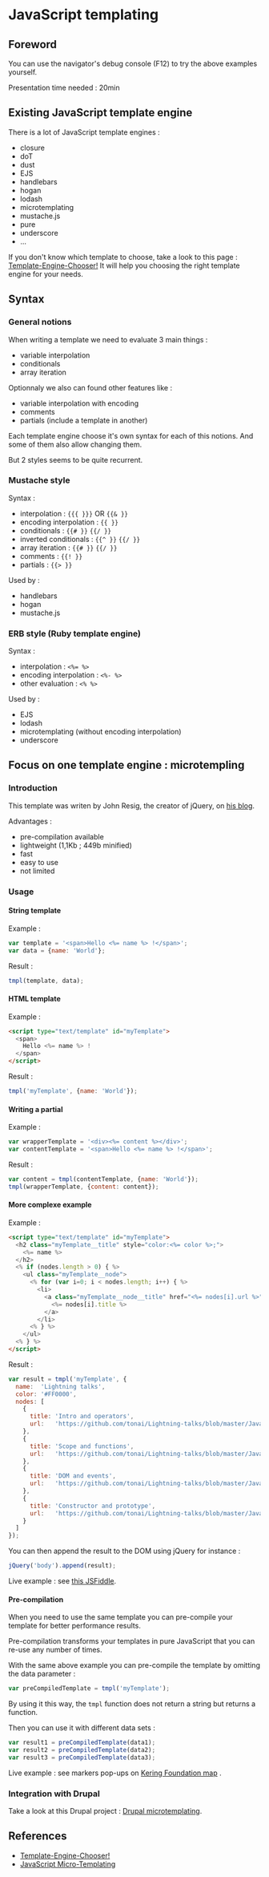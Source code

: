# JavaScript templating

## Foreword

You can use the navigator's debug console (F12) to try the above examples yourself.

Presentation time needed : 20min

## Existing JavaScript template engine

There is a lot of JavaScript template engines :
* closure
* doT
* dust
* EJS
* handlebars
* hogan
* lodash
* microtemplating
* mustache.js
* pure
* underscore
* ...

If you don't know which template to choose, take a look to this page : [Template-Engine-Chooser!][garann]
It will help you choosing the right template engine for your needs.

## Syntax

### General notions

When writing a template we need to evaluate 3 main things :
* variable interpolation
* conditionals
* array iteration

Optionnaly we also can found other features like :
* variable interpolation with encoding
* comments
* partials (include a template in another)

Each template engine choose it's own syntax for each of this notions.
And some of them also allow changing them.

But 2 styles seems to be quite recurrent.

### Mustache style

Syntax :
* interpolation : `{{{ }}}` OR `{{& }}`
* encoding interpolation : `{{ }}`
* conditionals : `{{# }}` `{{/ }}`
* inverted conditionals : `{{^ }}` `{{/ }}`
* array iteration : `{{# }}` `{{/ }}`
* comments : `{{! }}`
* partials : `{{> }}`

Used by :
* handlebars
* hogan
* mustache.js

### ERB style (Ruby template engine)

Syntax :
* interpolation : `<%= %>`
* encoding interpolation  : `<%- %>`
* other evaluation : `<% %>`

Used by :
* EJS
* lodash
* microtemplating (without encoding interpolation)
* underscore

## Focus on one template engine : microtempling

### Introduction

This template was writen by John Resig, the creator of jQuery, on [his blog][microtemplating].

Advantages :
* pre-compilation available
* lightweight (1,1Kb ; 449b minified)
* fast
* easy to use
* not limited

### Usage

#### String template

Example :
```javascript
var template = '<span>Hello <%= name %> !</span>';
var data = {name: 'World'};
```

Result :
```javascript
tmpl(template, data);
```

#### HTML template

Example :
```html
<script type="text/template" id="myTemplate">
  <span>
    Hello <%= name %> !
  </span>
</script>
```

Result :
```javascript
tmpl('myTemplate', {name: 'World'});
```

#### Writing a partial

Example :
```javascript
var wrapperTemplate = '<div><%= content %></div>';
var contentTemplate = '<span>Hello <%= name %> !</span>';
```

Result :
```javascript
var content = tmpl(contentTemplate, {name: 'World'});
tmpl(wrapperTemplate, {content: content});
```

#### More complexe example

Example :
```html
<script type="text/template" id="myTemplate">
  <h2 class="myTemplate__title" style="color:<%= color %>;">
    <%= name %>
  </h2>
  <% if (nodes.length > 0) { %>
    <ul class="myTemplate__node">
      <% for (var i=0; i < nodes.length; i++) { %>
        <li>
          <a class="myTemplate__node__title" href="<%= nodes[i].url %>" title="<%= nodes[i].title %>" target="_blank">
            <%= nodes[i].title %>
          </a>
        </li>
      <% } %>
    </ul>
  <% } %>
</script>
```

Result :
```javascript
var result = tmpl('myTemplate', {
  name:  'Lightning talks',
  color: '#FF0000',
  nodes: [
    {
      title: 'Intro and operators',
      url:   'https://github.com/tonai/Lightning-talks/blob/master/JavaScript/01_Bases/01_Types-and-operators.md'
    },
    {
      title: 'Scope and functions',
      url:   'https://github.com/tonai/Lightning-talks/blob/master/JavaScript/01_Bases/02_Scope-and-functions.md'
    },
    {
      title: 'DOM and events',
      url:   'https://github.com/tonai/Lightning-talks/blob/master/JavaScript/01_Bases/03_DOM-and-events.md'
    },
    {
      title: 'Constructor and prototype',
      url:   'https://github.com/tonai/Lightning-talks/blob/master/JavaScript/01_Bases/04_Constructor-and-prototype.md'
    }
  ]
});
```

You can then append the result to the DOM using jQuery for instance :
```javascript
jQuery('body').append(result);
```

Live example : see [this JSFiddle](http://jsfiddle.net/hzsd3k16/2/).

#### Pre-compilation

When you need to use the same template you can pre-compile your template for better performance results.

Pre-compilation transforms your templates in pure JavaScript that you can re-use any number of times.

With the same above example you can pre-compile the template by omitting the data parameter :
```javascript
var preCompiledTemplate = tmpl('myTemplate');
```

By using it this way, the `tmpl` function does not return a string but returns a function.

Then you can use it with different data sets :
```javascript
var result1 = preCompiledTemplate(data1);
var result2 = preCompiledTemplate(data2);
var result3 = preCompiledTemplate(data3);
```

Live example : see markers pop-ups on [Kering Foundation map](http://keringfoundation.org/actions?finalized=1) .

### Integration with Drupal

Take a look at this Drupal project : [Drupal microtemplating](https://www.drupal.org/project/microtemplating).

## References

* [Template-Engine-Chooser!][garann]
* [JavaScript Micro-Templating][microtemplating]

[microtemplating]: http://ejohn.org/blog/javascript-micro-templating/
[garann]: http://garann.github.io/template-chooser/
